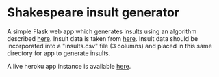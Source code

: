 # Shakespeare insult generator

A simple Flask web app which generates insults using an algorithm described [here](http://www.pangloss.com/seidel/shake_rule.html). Insult data is taken from [here](http://www.pangloss.com/seidel/shake_rule.html). Insult data should be incorporated into a "insults.csv" file (3 columns) and placed in this same directory for app to generate insults.

A live heroku app instance is available [here](https://shakeinser.herokuapp.com/).
